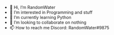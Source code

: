 - 👋 Hi, I’m RandomWater
- 👀 I’m interested in Programming and stuff
- 🌱 I’m currently learning Python
- 💞️ I’m looking to collaborate on nothing
- 📫 How to reach me Discord: RandomWater#9875

<!---
Yeetfuel/Yeetfuel is a ✨ special ✨ repository because its `README.md` (this file) appears on your GitHub profile.
You can click the Preview link to take a look at your changes.
--->
